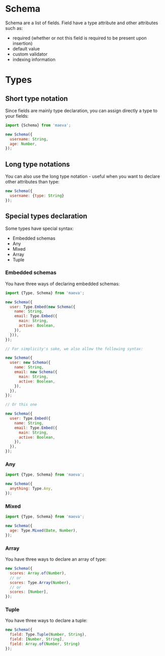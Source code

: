 Schema
===

Schema are a list of fields. Field have a type attribute and other attributes such as:

- required (whether or not this field is required to be present upon insertion)
- default value
- custom validator
- indexing information

# Types

## Short type notation

Since fields are mainly type declaration, you can assign directly a type to your fields:

``` javascript
import {Schema} from 'maeva';

new Schema({
  username: String,
  age: Number,
});
```

## Long type notations

You can also use the long type notation - useful when you want to declare other attributes than type:

``` javascript
new Schema({
  username: {type: String}
});
```

## Special types declaration

Some types have special syntax:

- Embedded schemas
- Any
- Mixed
- Array
- Tuple

### Embedded schemas

You have three ways of declaring embedded schemas:

```javascript
import {Type, Schema} from 'maeva';

new Schema({
  user: Type.Embed(new Schema({
    name: String,
    email: Type.Embed({
      main: String,
      active: Boolean,
    }),
  })),
});

// For simplicity's sake, we also allow the following syntax:

new Schema({
  user: new Schema({
    name: String,
    email: new Schema({
      main: String,
      active: Boolean,
    }),
  }),
});

// Or this one

new Schema({
  user: Type.Embed({
    name: String,
    email: Type.Embed({
      main: String,
      active: Boolean,
    }),
  }),
});
```

### Any

```javascript
import {Type, Schema} from 'maeva';

new Schema({
  anything: Type.Any,
});
```

### Mixed

```javascript
import {Type, Schema} from 'maeva';

new Schema({
  age: Type.Mixed(Date, Number),
});
```

### Array

You have three ways to declare an array of type:

```javascript
new Schema({
  scores: Array.of(Number),
  // or
  scores: Type.Array(Number),
  // or
  scores: [Number],
});
```

### Tuple

You have three ways to declare a tuple:

```javascript
new Schema({
  field: Type.Tuple(Number, String),
  field: [Number, String],
  field: Array.of(Number, String)
});
```
